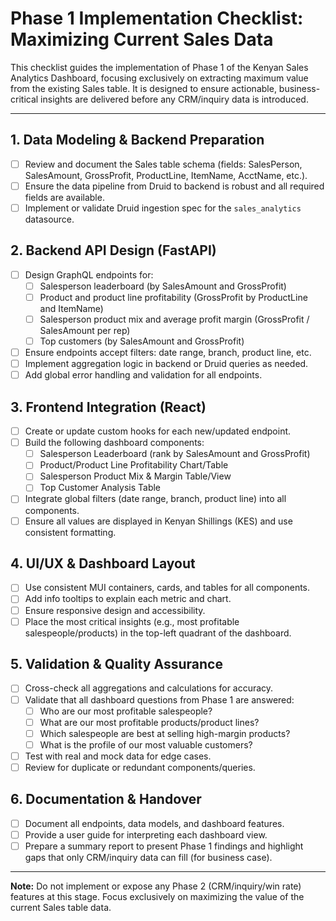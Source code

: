 # Phase 1 Implementation Checklist: Maximizing Current Sales Data

This checklist guides the implementation of Phase 1 of the Kenyan Sales Analytics Dashboard, focusing exclusively on extracting maximum value from the existing Sales table. It is designed to ensure actionable, business-critical insights are delivered before any CRM/inquiry data is introduced.

---

## 1. Data Modeling & Backend Preparation
- [ ] Review and document the Sales table schema (fields: SalesPerson, SalesAmount, GrossProfit, ProductLine, ItemName, AcctName, etc.).
- [ ] Ensure the data pipeline from Druid to backend is robust and all required fields are available.
- [ ] Implement or validate Druid ingestion spec for the `sales_analytics` datasource.

## 2. Backend API Design (FastAPI)
- [ ] Design GraphQL endpoints for:
    - [ ] Salesperson leaderboard (by SalesAmount and GrossProfit)
    - [ ] Product and product line profitability (GrossProfit by ProductLine and ItemName)
    - [ ] Salesperson product mix and average profit margin (GrossProfit / SalesAmount per rep)
    - [ ] Top customers (by SalesAmount and GrossProfit)
- [ ] Ensure endpoints accept filters: date range, branch, product line, etc.
- [ ] Implement aggregation logic in backend or Druid queries as needed.
- [ ] Add global error handling and validation for all endpoints.

## 3. Frontend Integration (React)
- [ ] Create or update custom hooks for each new/updated endpoint.
- [ ] Build the following dashboard components:
    - [ ] Salesperson Leaderboard (rank by SalesAmount and GrossProfit)
    - [ ] Product/Product Line Profitability Chart/Table
    - [ ] Salesperson Product Mix & Margin Table/View
    - [ ] Top Customer Analysis Table
- [ ] Integrate global filters (date range, branch, product line) into all components.
- [ ] Ensure all values are displayed in Kenyan Shillings (KES) and use consistent formatting.

## 4. UI/UX & Dashboard Layout
- [ ] Use consistent MUI containers, cards, and tables for all components.
- [ ] Add info tooltips to explain each metric and chart.
- [ ] Ensure responsive design and accessibility.
- [ ] Place the most critical insights (e.g., most profitable salespeople/products) in the top-left quadrant of the dashboard.

## 5. Validation & Quality Assurance
- [ ] Cross-check all aggregations and calculations for accuracy.
- [ ] Validate that all dashboard questions from Phase 1 are answered:
    - [ ] Who are our most profitable salespeople?
    - [ ] What are our most profitable products/product lines?
    - [ ] Which salespeople are best at selling high-margin products?
    - [ ] What is the profile of our most valuable customers?
- [ ] Test with real and mock data for edge cases.
- [ ] Review for duplicate or redundant components/queries.

## 6. Documentation & Handover
- [ ] Document all endpoints, data models, and dashboard features.
- [ ] Provide a user guide for interpreting each dashboard view.
- [ ] Prepare a summary report to present Phase 1 findings and highlight gaps that only CRM/inquiry data can fill (for business case).

---

**Note:** Do not implement or expose any Phase 2 (CRM/inquiry/win rate) features at this stage. Focus exclusively on maximizing the value of the current Sales table data. 